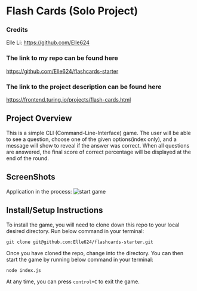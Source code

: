 # Flash Cards (Solo Project)

### Credits
Elle Li: https://github.com/Elle624

### The link to my repo can be found here
https://github.com/Elle624/flashcards-starter

### The link to the project description can be found here
https://frontend.turing.io/projects/flash-cards.html

## Project Overview
This is a simple CLI (Command-Line-Interface) game. The user will be able to see a question, choose one of the given options(index only), and a message will show to reveal if the answer was correct. When all questions are answered, the final score of correct percentage will be displayed at the end of the round.

## ScreenShots
Application in the process:
![start game](https://user-images.githubusercontent.com/68085997/95412967-76e32f80-08e7-11eb-8ef6-21c3a1920429.gif)


## Install/Setup Instructions
To install the game, you will need to clone down this repo to your local desired directory. Run below command in your terminal:
```
git clone git@github.com:Elle624/flashcards-starter.git
```
Once you have cloned the repo, change into the directory. You can then start the game by running below command in your terminal:
```bash
node index.js
```
At any time, you can press `control+C` to exit the game.
